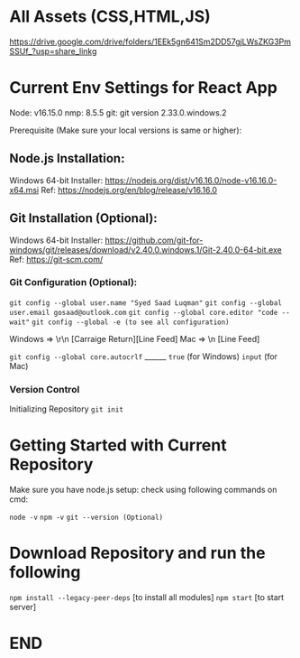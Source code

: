 # All Assets (CSS,HTML,JS)

https://drive.google.com/drive/folders/1EEk5gn641Sm2DD57gjLWsZKG3PmSSUf_?usp=share_linkg

# Current Env Settings for React App

Node: v16.15.0
nmp: 8.5.5
git: git version 2.33.0.windows.2

Prerequisite 
(Make sure your local versions is same or higher):

## Node.js Installation:

Windows 64-bit Installer: https://nodejs.org/dist/v16.16.0/node-v16.16.0-x64.msi
Ref: https://nodejs.org/en/blog/release/v16.16.0

## Git Installation (Optional):

Windows 64-bit Installer: https://github.com/git-for-windows/git/releases/download/v2.40.0.windows.1/Git-2.40.0-64-bit.exe
Ref: https://git-scm.com/

### Git Configuration (Optional):
`git config --global user.name "Syed Saad Luqman"`
`git config --global user.email gosaad@outlook.com`
`git config --global core.editor "code --wait"`
`git config --global -e (to see all configuration)`

Windows => \r\n [Carraige Return][Line Feed]
Mac => \n [Line Feed]

`git config --global core.autocrlf` ______
`true` (for Windows)
`input` (for Mac)

### Version Control

Initializing Repository
`git init`

# Getting Started with Current Repository

Make sure you have node.js setup:
check using following commands on cmd:

`node -v`
`npm -v`
`git --version (Optional)`

# Download Repository and run the following

`npm install --legacy-peer-deps` [to install all modules]
`npm start` [to start server]

# END